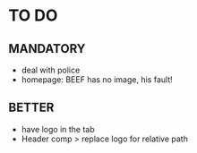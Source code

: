 # TO DO

## MANDATORY

- deal with police
- homepage: BEEF has no image, his fault!

## BETTER

- have logo in the tab
- Header comp > replace logo for relative path
